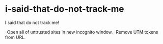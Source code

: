 # i-said-that-do-not-track-me
I said that do not track me!

-Open all of untrusted sites in new incognito window. 
-Remove UTM tokens from URL. 
